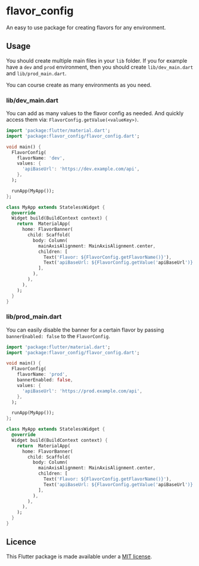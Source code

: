 # flavor_config

An easy to use package for creating flavors for any environment.

## Usage

You should create multiple main files in your `lib` folder. If you for example have a `dev` and `prod` environment, then you should create `lib/dev_main.dart` and `lib/prod_main.dart`.

You can course create as many environments as you need.

### lib/dev_main.dart

You can add as many values to the flavor config as needed. And quickly access them via: `FlavorConfig.getValue(<valueKey>)`.

```dart
import 'package:flutter/material.dart';
import 'package:flavor_config/flavor_config.dart';

void main() {
  FlavorConfig(
    flavorName: 'dev',
    values: {
      'apiBaseUrl': 'https://dev.example.com/api',
    },
  );

  runApp(MyApp());
};

class MyApp extends StatelessWidget {
  @override
  Widget build(BuildContext context) {
    return  MaterialApp(
      home: FlavorBanner(
        child: Scaffold(
          body: Column(
            mainAxisAlignment: MainAxisAlignment.center,
            children: [
              Text('Flavor: ${FlavorConfig.getFlavorName()}'),
              Text('apiBaseUrl: ${FlavorConfig.getValue('apiBaseUrl')}'),
            ],
          ),
        ),
      ),
    );
  }
}
```

### lib/prod_main.dart

You can easily disable the banner for a certain flavor by passing `bannerEnabled: false` to the `FlavorConfig`.

```dart
import 'package:flutter/material.dart';
import 'package:flavor_config/flavor_config.dart';

void main() {
  FlavorConfig(
    flavorName: 'prod',
    bannerEnabled: false,
    values: {
      'apiBaseUrl': 'https://prod.example.com/api',
    },
  );

  runApp(MyApp());
};

class MyApp extends StatelessWidget {
  @override
  Widget build(BuildContext context) {
    return  MaterialApp(
      home: FlavorBanner(
        child: Scaffold(
          body: Column(
            mainAxisAlignment: MainAxisAlignment.center,
            children: [
              Text('Flavor: ${FlavorConfig.getFlavorName()}'),
              Text('apiBaseUrl: ${FlavorConfig.getValue('apiBaseUrl')}'),
            ],
          ),
        ),
      ),
    );
  }
}
```

## Licence

This Flutter package is made available under a [MIT license](https://github.com/zino-hofmann/flavor-config-flutter/blob/main/LICENSE).
